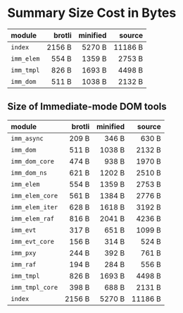 # Summary Size Cost in Bytes

| module          |   brotli | minified |   source |
|:----------------|---------:|---------:|---------:|
| `index`         |   2156 B |   5270 B |  11186 B |
| `imm_elem`      |    554 B |   1359 B |   2753 B |
| `imm_tmpl`      |    826 B |   1693 B |   4498 B |
| `imm_dom`       |    511 B |   1038 B |   2132 B |


## Size of Immediate-mode DOM tools

| module          |   brotli | minified |   source |
|:----------------|---------:|---------:|---------:|
| `imm_async`     |    209 B |    346 B |    630 B |
| `imm_dom`       |    511 B |   1038 B |   2132 B |
| `imm_dom_core`  |    474 B |    938 B |   1970 B |
| `imm_dom_ns`    |    621 B |   1202 B |   2510 B |
| `imm_elem`      |    554 B |   1359 B |   2753 B |
| `imm_elem_core` |    561 B |   1384 B |   2776 B |
| `imm_elem_iter` |    628 B |   1618 B |   3192 B |
| `imm_elem_raf`  |    816 B |   2041 B |   4236 B |
| `imm_evt`       |    317 B |    651 B |   1099 B |
| `imm_evt_core`  |    156 B |    314 B |    524 B |
| `imm_pxy`       |    244 B |    392 B |    761 B |
| `imm_raf`       |    194 B |    284 B |    556 B |
| `imm_tmpl`      |    826 B |   1693 B |   4498 B |
| `imm_tmpl_core` |    398 B |    688 B |   2131 B |
| `index`         |   2156 B |   5270 B |  11186 B |

